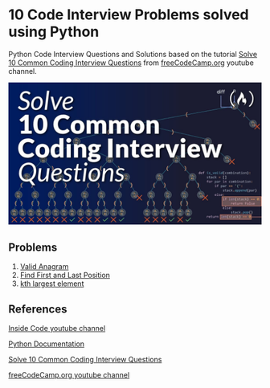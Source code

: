 # 10 Code Interview Problems solved using Python

Python Code Interview Questions and Solutions based on the tutorial [Solve 10 Common Coding Interview Questions](https://www.youtube.com/watch?v=Peq4GCPNC5c) from [freeCodeCamp.org](https://www.youtube.com/@freecodecamp) youtube channel.

![](assets/img/video.jpg)

## Problems

1) [Valid Anagram](./src/valid-anagram.ipynb)
2) [Find First and Last Position](./src/first-and-last-position.ipynb)
3) [kth largest element](./src/kth-largest-element.ipynb)


## References

[Inside Code youtube channel](https://www.youtube.com/@insidecode)

[Python Documentation](https://www.python.org/)

[Solve 10 Common Coding Interview Questions](https://www.youtube.com/watch?v=Peq4GCPNC5c)

[freeCodeCamp.org youtube channel](https://www.youtube.com/@freecodecamp)


